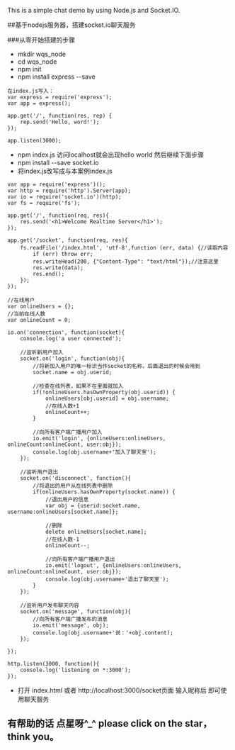 This is a simple chat demo by using Node.js and Socket.IO.

##基于nodejs服务器，搭建socket.io聊天服务

###从零开始搭建的步骤

- mkdir wqs_node
- cd wqs_node
- npm init
- npm install express --save

```
在index.js写入：
var express = require('express');
var app = express();

app.get('/', function(res, rep) {
    rep.send('Hello, word!');
});

app.listen(3000);
```

- npm index.js 访问localhost就会出现hello world 然后继续下面步骤
- npm install --save socket.io
- 将index.js改写成与本案例index.js


```
var app = require('express')();
var http = require('http').Server(app);
var io = require('socket.io')(http);
var fs = require('fs');

app.get('/', function(req, res){
	res.send('<h1>Welcome Realtime Server</h1>');
});

app.get('/socket', function(req, res){
	fs.readFile('/index.html', 'utf-8',function (err, data) {//读取内容
		if (err) throw err;
		res.writeHead(200, {"Content-Type": "text/html"});//注意这里
		res.write(data);
		res.end();
	});
});

//在线用户
var onlineUsers = {};
//当前在线人数
var onlineCount = 0;

io.on('connection', function(socket){
	console.log('a user connected');
	
	//监听新用户加入
	socket.on('login', function(obj){
		//将新加入用户的唯一标识当作socket的名称，后面退出的时候会用到
		socket.name = obj.userid;
		
		//检查在线列表，如果不在里面就加入
		if(!onlineUsers.hasOwnProperty(obj.userid)) {
			onlineUsers[obj.userid] = obj.username;
			//在线人数+1
			onlineCount++;
		}
		
		//向所有客户端广播用户加入
		io.emit('login', {onlineUsers:onlineUsers, onlineCount:onlineCount, user:obj});
		console.log(obj.username+'加入了聊天室');
	});
	
	//监听用户退出
	socket.on('disconnect', function(){
		//将退出的用户从在线列表中删除
		if(onlineUsers.hasOwnProperty(socket.name)) {
			//退出用户的信息
			var obj = {userid:socket.name, username:onlineUsers[socket.name]};
			
			//删除
			delete onlineUsers[socket.name];
			//在线人数-1
			onlineCount--;
			
			//向所有客户端广播用户退出
			io.emit('logout', {onlineUsers:onlineUsers, onlineCount:onlineCount, user:obj});
			console.log(obj.username+'退出了聊天室');
		}
	});
	
	//监听用户发布聊天内容
	socket.on('message', function(obj){
		//向所有客户端广播发布的消息
		io.emit('message', obj);
		console.log(obj.username+'说：'+obj.content);
	});
  
});

http.listen(3000, function(){
	console.log('listening on *:3000');
});
```

- 打开 index.html 或者 http://localhost:3000/socket页面 输入昵称后  即可使用聊天服务 

## 有帮助的话 点星呀^_^  please click on the star，think you。
